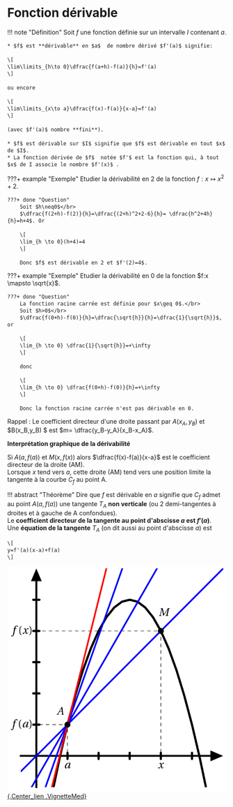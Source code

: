 # Fonction dérivable

!!! note "Définition"
	Soit $f$  une fonction définie sur un intervalle $I$ contenant $a$.

	* $f$ est **dérivable** en $a$  de nombre dérivé $f'(a)$ signifie:
	
	\[
	\lim\limits_{h\to 0}\dfrac{f(a+h)-f(a)}{h}=f'(a)
	\]
	
	ou encore
	
	\[
	\lim\limits_{x\to a}\dfrac{f(x)-f(a)}{x-a}=f'(a)
	\]
	
	(avec $f'(a)$ nombre **fini**).
	
	* $f$ est dérivable sur $I$ signifie que $f$ est dérivable en tout $x$ de $I$.
	* La fonction dérivée de $f$  notée $f'$ est la fonction qui, à tout $x$ de I associe le nombre $f'(x)$ .

???+ example "Exemple"
	Etudier la dérivabilité en 2 de la fonction $f:x\mapsto x^2+2$.
	
	???+ done "Question"
		Soit $h\neq0$</br>
		$\dfrac{f(2+h)-f(2)}{h}=\dfrac{(2+h)^2+2-6}{h}= \dfrac{h^2+4h}{h}=h+4$. Or 
		
		\[
		\lim_{h \to 0}(h+4)=4
		\]
		
		Donc $f$ est dérivable en 2 et $f'(2)=4$.

???+ example "Exemple"
	Etudier la dérivabilité en 0 de la fonction $f:x \mapsto \sqrt{x}$.
	
	???+ done "Question"
		La fonction racine carrée est définie pour $x\geq 0$.</br>
		Soit $h>0$</br>
		$\dfrac{f(0+h)-f(0)}{h}=\dfrac{\sqrt{h}}{h}=\dfrac{1}{\sqrt{h}}$, or
		
		\[
		\lim_{h \to 0} \dfrac{1}{\sqrt{h}}=+\infty
		\]
		
		donc 
		
		\[
		\lim_{h \to 0} \dfrac{f(0+h)-f(0)}{h}=+\infty
		\]
		
		Donc la fonction racine carrée n'est pas dérivable en 0.

Rappel : Le coefficient directeur d'une droite passant par $A(x_A,y_B)$ et $B(x_B,y_B) $ est $m= \dfrac{y_B-y_A}{x_B-x_A}$.

**Interprétation graphique de la dérivabilité**

Si  $A(a,f(a))$ et $M(x,f(x))$ alors  $\dfrac{f(x)-f(a)}{x-a}$ est le coefficient directeur de la droite (AM).</br>
Lorsque $x$ tend vers $a$, cette droite (AM) tend vers une position limite la tangente à la courbe $C_f$ au point A.

<!--<iframe scrolling="no"
src="https://www.geogebra.org/m/axmvyk6m"
width="800px"
height="600px"
style="border:0px;" allowfullscreen>
</iframe>-->

!!! abstract "Théorème"
	Dire que $f$ est dérivable en $a$ signifie que $C_f$ admet au point $A(a,f(a))$  une tangente $T_A$ 
	**non verticale** (ou 2 demi-tangentes à droites et à gauche de A confondues).</br>
	Le **coefficient directeur de la tangente au point d'abscisse $a$  est $f'(a)$**.</br>
	Une **équation de la tangente** $T_A$ (on dit aussi au point d'abscisse $a$) est 
	
	\[
	y=f'(a)(x-a)+f(a)
	\]

[![Suite récurrente dans un plan](./Image/Im01.png){.Center_lien .VignetteMed}](./Image/Im01.png)





